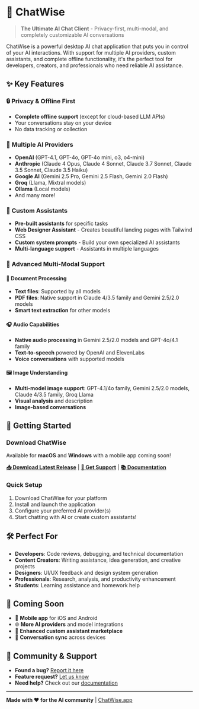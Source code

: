 # 🤖 ChatWise

> **The Ultimate AI Chat Client** - Privacy-first, multi-modal, and completely customizable AI conversations

ChatWise is a powerful desktop AI chat application that puts you in control of your AI interactions. With support for multiple AI providers, custom assistants, and complete offline functionality, it's the perfect tool for developers, creators, and professionals who need reliable AI assistance.

## ✨ Key Features

### 🔒 **Privacy & Offline First**
- **Complete offline support** (except for cloud-based LLM APIs)
- Your conversations stay on your device
- No data tracking or collection

### 🧠 **Multiple AI Providers**
- **OpenAI** (GPT-4.1, GPT-4o, GPT-4o mini, o3, o4-mini)
- **Anthropic** (Claude 4 Opus, Claude 4 Sonnet, Claude 3.7 Sonnet, Claude 3.5 Sonnet, Claude 3.5 Haiku)
- **Google AI** (Gemini 2.5 Pro, Gemini 2.5 Flash, Gemini 2.0 Flash)
- **Groq** (Llama, Mixtral models)
- **Ollama** (Local models)
- And many more!

### 🎯 **Custom Assistants**
- **Pre-built assistants** for specific tasks
- **Web Designer Assistant** - Creates beautiful landing pages with Tailwind CSS
- **Custom system prompts** - Build your own specialized AI assistants
- **Multi-language support** - Assistants in multiple languages

### 🎵 **Advanced Multi-Modal Support**

#### 📄 **Document Processing**
- **Text files**: Supported by all models
- **PDF files**: Native support in Claude 4/3.5 family and Gemini 2.5/2.0 models
- **Smart text extraction** for other models

#### 🎧 **Audio Capabilities**
- **Native audio processing** in Gemini 2.5/2.0 models and GPT-4o/4.1 family
- **Text-to-speech** powered by OpenAI and ElevenLabs
- **Voice conversations** with supported models

#### 🖼️ **Image Understanding**
- **Multi-model image support**: GPT-4.1/4o family, Gemini 2.5/2.0 models, Claude 4/3.5 family, Groq Llama
- **Visual analysis** and description
- **Image-based conversations**

## 🚀 Getting Started

### Download ChatWise

Available for **macOS** and **Windows** with a mobile app coming soon!

**[📥 Download Latest Release](https://github.com/egoist/chatwise-releases/releases)** | **[💬 Get Support](https://github.com/egoist/chatwise-releases/issues/new)** | **[📚 Documentation](https://docs.chatwise.app)**

### Quick Setup
1. Download ChatWise for your platform
2. Install and launch the application
3. Configure your preferred AI provider(s)
4. Start chatting with AI or create custom assistants!

## 🛠️ Perfect For

- **Developers**: Code reviews, debugging, and technical documentation
- **Content Creators**: Writing assistance, idea generation, and creative projects
- **Designers**: UI/UX feedback and design system generation
- **Professionals**: Research, analysis, and productivity enhancement
- **Students**: Learning assistance and homework help

## 🔮 Coming Soon

- 📱 **Mobile app** for iOS and Android
- 🌐 **More AI providers** and model integrations
- 🎨 **Enhanced custom assistant marketplace**
- 🔄 **Conversation sync** across devices

## 🤝 Community & Support

- **Found a bug?** [Report it here](https://github.com/egoist/chatwise-releases/issues/new)
- **Feature request?** [Let us know](https://github.com/egoist/chatwise-releases/issues/new)
- **Need help?** Check out our [documentation](https://docs.chatwise.app)

---

**Made with ❤️ for the AI community** | [ChatWise.app](https://chatwise.app)
